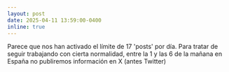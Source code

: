 ```yaml
---
layout: post
date: 2025-04-11 13:59:00-0400
inline: true
---
```


Parece que nos han activado el límite de 17 'posts' por día. 
Para tratar de seguir trabajando con cierta normalidad, entre la 1 y las 6 de la mañana en España no publiremos información en X (antes Twitter)
